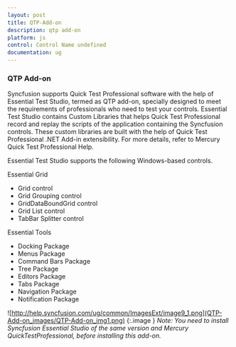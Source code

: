 ```yaml
---
layout: post
title: QTP-Add-on
description: qtp add-on
platform: js
control: Control Name undefined
documentation: ug
---
```


### QTP Add-on

Syncfusion supports Quick Test Professional software with the help of Essential Test Studio, termed as QTP add-on, specially designed to meet the requirements of professionals who need to test your controls. Essential Test Studio contains Custom Libraries that helps Quick Test Professional record and replay the scripts of the application containing the Syncfusion controls. These custom libraries are built with the help of Quick Test Professional .NET Add-in extensibility. For more details, refer to Mercury Quick Test Professional Help.  

Essential Test Studio supports the following Windows-based controls. 

Essential Grid

* Grid control
* Grid Grouping control
* GridDataBoundGrid control
* Grid List control
* TabBar Splitter control

Essential Tools

* Docking Package
* Menus Package
* Command Bars Package
* Tree Package
* Editors Package
* Tabs Package
* Navigation Package
* Notification Package
> 
![http://help.syncfusion.com/ug/common/ImagesExt/image9_1.png](QTP-Add-on_images/QTP-Add-on_img1.png)
{:.image }
_Note: You need to install Syncfusion Essential Studio of the same version and Mercury QuickTestProfessional, before installing this add-on._

